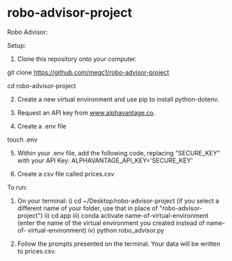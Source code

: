 # robo-advisor-project
Robo Advisor:

Setup:

1. Clone this repository onto your computer.

git clone https://github.com/megc1/robo-advisor-project

cd robo-advisor-project

2. Create a new virtual environment and use pip to install python-dotenv.

3. Request an API key from www.alphavantage.co.

4. Create a .env file 

touch .env

5. Within your .env file, add the following code, replacing "SECURE_KEY" with your API Key:
ALPHAVANTAGE_API_KEY='SECURE_KEY'

7. Create a csv file called prices.csv

To run:

1. On your terminal:
  i) cd ~/Desktop/robo-advisor-project (if you select a different name of your folder, use that in place of "robo-advisor-project")
  ii) cd app
  iii) conda activate name-of-virtual-environment (enter the name of the virtual environment you created instead of name-of-    virtual-environment)
  iv) python robo_advisor.py

2. Follow the prompts presented on the terminal. Your data will be written to prices.csv.
